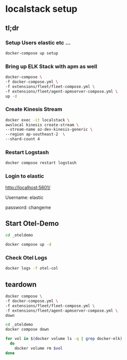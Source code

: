 # localstack setup

## tl;dr

### Setup Users elastic etc ...
```sh
docker-compose up setup
```

### Bring up ELK Stack with apm as well
```sh
docker-compose \
-f docker-compose.yml \
-f extensions/fleet/fleet-compose.yml \
-f extensions/fleet/agent-apmserver-compose.yml \
up -d
```

### Create Kinesis Stream

```sh
docker exec -it localstack \
awslocal kinesis create-stream \
--stream-name az-dev-kinesis-generic \
--region ap-southeast-2  \
--shard-count 4
```

### Restart Logstash
```sh
docker compose restart logstash
```


### Login to elastic

[http://localhost:5601/](http://localhost:5601/)

Username: elastic

password: changeme


## Start Otel-Demo

```sh
cd _oteldemo
```

```sh
docker compose up -d
```

### Check Otel Logs

```sh
docker logs -f otel-col
```

## teardown

```sh
docker compose \
-f docker-compose.yml \
-f extensions/fleet/fleet-compose.yml \
-f extensions/fleet/agent-apmserver-compose.yml \
down
```

```sh
cd _oteldemo
docker compose down
```

```sh
for vol in $(docker volume ls -q | grep docker-elk)
  do
    docker volume rm $vol
done
```